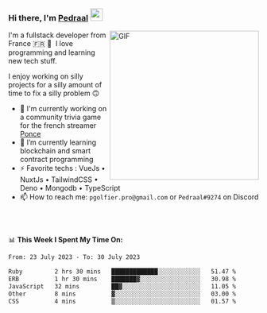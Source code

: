 ### Hi there, I'm <a href="https://pedraal.dev" target="_blank">Pedraal</a> <img src="https://media.giphy.com/media/hvRJCLFzcasrR4ia7z/giphy.gif" width="25px">
<img align="right" alt="GIF" src="https://pedraal.dev/avatar.png" width="300" height="300" />

I'm a fullstack developer from France 🇫🇷 🥖 &nbsp;I love programming and learning new
tech stuff.

I enjoy working on silly projects for a silly amount of time to fix a silly problem 🙃

- 🔭  I'm currently working on a community trivia game for the french streamer <a href="https://twitch.tv/ponce" target="_blank">Ponce</a>
- 🌱 I’m currently learning blockchain and smart contract programming
- ⚡ Favorite techs : VueJs &bull; NuxtJs &bull; TailwindCSS &bull; Deno &bull; Mongodb &bull; TypeScript
- 📫 How to reach me: `pgolfier.pro@gmail.com` or `Pedraal#9274` on Discord

<br>
<br>

📊 **This Week I Spent My Time On:**
<!--START_SECTION:waka-->

```txt
From: 23 July 2023 - To: 30 July 2023

Ruby         2 hrs 30 mins   █████████████░░░░░░░░░░░░   51.47 %
ERB          1 hr 30 mins    ███████▓░░░░░░░░░░░░░░░░░   30.98 %
JavaScript   32 mins         ██▓░░░░░░░░░░░░░░░░░░░░░░   11.05 %
Other        8 mins          ▓░░░░░░░░░░░░░░░░░░░░░░░░   03.00 %
CSS          4 mins          ▒░░░░░░░░░░░░░░░░░░░░░░░░   01.57 %
```

<!--END_SECTION:waka-->
